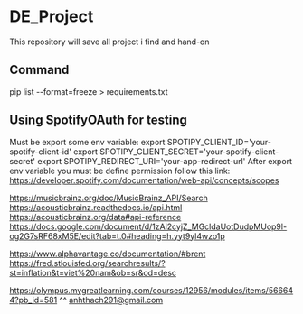 # DE_Project

This repository will save all project i find and hand-on

## Command
pip list --format=freeze > requirements.txt

## Using SpotifyOAuth for testing
Must be export some env variable:
    export SPOTIPY_CLIENT_ID='your-spotify-client-id'
    export SPOTIPY_CLIENT_SECRET='your-spotify-client-secret'
    export SPOTIPY_REDIRECT_URI='your-app-redirect-url'
After export env variable you must be define permission follow this link: https://developer.spotify.com/documentation/web-api/concepts/scopes

https://musicbrainz.org/doc/MusicBrainz_API/Search
https://acousticbrainz.readthedocs.io/api.html
https://acousticbrainz.org/data#api-reference
https://docs.google.com/document/d/1zAl2cyjZ_MGcldaUotDudpMUop9l-og2G7sRF68xM5E/edit?tab=t.0#heading=h.yyt9yl4wzo1p

https://www.alphavantage.co/documentation/#brent
https://fred.stlouisfed.org/searchresults/?st=inflation&t=viet%20nam&ob=sr&od=desc

https://olympus.mygreatlearning.com/courses/12956/modules/items/566644?pb_id=581 ^^ anhthach291@gmail.com